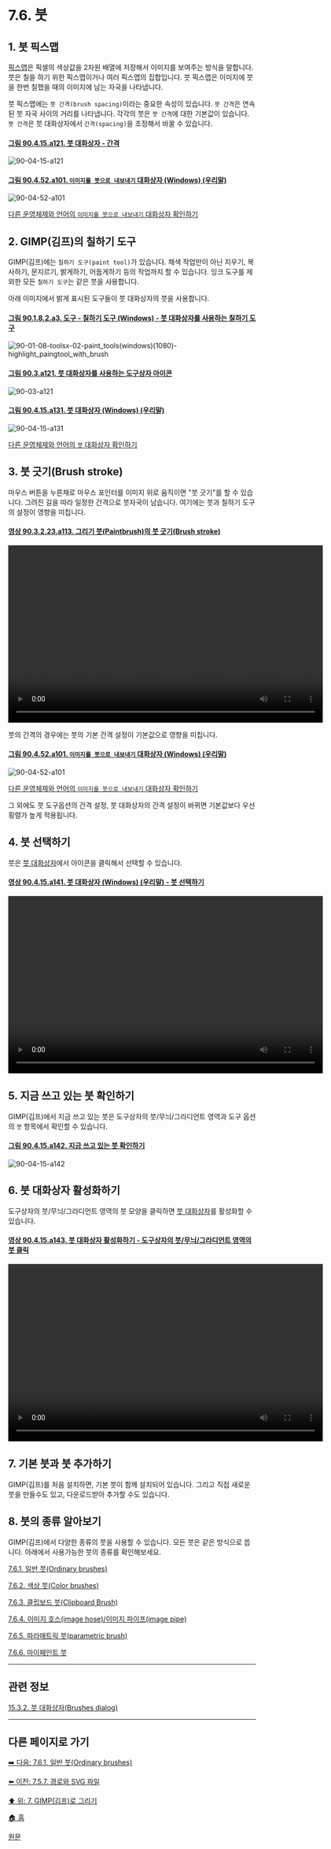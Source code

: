 # 7.6. 붓

<a id="07-06-s1"></a>

## 1. 붓 픽스맵
[픽스맵](./19-glossaryx-pixmap.md)은 픽셀의 색상값을 2차원 배열에 저장해서 이미지를 보여주는 방식을 말합니다. 붓은 칠을 하기 위한 픽스맵이거나 여러 픽스맵의 집합입니다. 붓 픽스맵은 이미지에 붓을 한번 칠했을 때의 이미지에 남는 자국을 나타냅니다.

붓 픽스맵에는 `붓 간격(brush spacing)`이라는 중요한 속성이 있습니다. `붓 간격`은 연속된 붓 자국 사이의 거리를 나타냅니다. 각각의 붓은 `붓 간격`에 대한 기본값이 있습니다. `붓 간격`은 붓 대화상자에서 `간격(spacing)`을 조정해서 바꿀 수 있습니다.

<a id="90-04-15-a121"></a>

#### [그림 90.4.15.a121. 붓 대화상자 - 간격](./90-04-0015-brushes.md#90-04-15-a121)
![90-04-15-a121](https://github.com/wonder13662/gimp/assets/15767104/0d9d484a-d99e-4ef6-a9d6-700c4dfe0808)

<a id="90-04-52-a101"></a>

#### [그림 90.4.52.a101. `이미지를 붓으로 내보내기` 대화상자 (Windows) (우리말)](./90-04-0052-export_image_as_brush.md#90-04-52-a101)
![90-04-52-a101](https://github.com/wonder13662/gimp/assets/15767104/7f5a1766-b93a-438a-9092-0f99e5e169f6)

[다른 운영체제와 언어의 `이미지를 붓으로 내보내기` 대화상자 확인하기](./90-04-0052-export_image_as_brush.md#90-04-52-a102)

<a id="07-06-s2"></a>

## 2. GIMP(김프)의 칠하기 도구
GIMP(김프)에는 `칠하기 도구(paint tool)`가 있습니다. 채색 작업만이 아닌 지우기, 복사하기, 문지르기, 밝게하기, 어둡게하기 등의 작업까지 할 수 있습니다. 잉크 도구를 제외한 모든 `칠하기 도구`는 같은 붓을 사용합니다.

아래 이미지에서 밝게 표시된 도구들이 붓 대화상자의 붓을 사용합니다.

<a id="90-01-08-02-a3"></a>

#### [그림 90.1.8.2.a3. 도구 - 칠하기 도구 (Windows) - 붓 대화상자를 사용하는 칠하기 도구](./90-01-08-02-00-paint_tools.md#90-01-08-02-a3)
![90-01-08-toolsx-02-paint_tools(windows)(1080)-highlight_paingtool_with_brush](https://github.com/wonder13662/gimp/assets/15767104/575ab6ad-1299-4594-b2d8-3dbeb9537763)

<a id="90-03-a121"></a>

#### [그림 90.3.a121. 붓 대화상자를 사용하는 도구상자 아이콘](./90-03-00-toolbox.md#90-03-a121)
![90-03-a121](https://github.com/wonder13662/gimp/assets/15767104/3d227356-1a44-4a9b-95be-7912d864e348)

<a id="90-04-15-a131"></a>

#### [그림 90.4.15.a131. 붓 대화상자 (Windows) (우리말)](./90-04-0015-brushes.md#90-04-15-a131)
![90-04-15-a131](https://github.com/wonder13662/gimp/assets/15767104/1c2606df-09ba-415e-94cd-f00dae3bf670)

[다른 운영체제와 언어의 `붓` 대화상자 확인하기](./90-04-0015-brushes.md#90-04-15-a132)

<a id="07-06-s3"></a>

## 3. 붓 긋기(Brush stroke)
마우스 버튼을 누른채로 마우스 포인터를 이미지 위로 움직이면 "붓 긋기"를 할 수 있습니다. 그려진 길을 따라 일정한 간격으로 붓자국이 남습니다. 여기에는 붓과 칠하기 도구의 설정이 영향을 미칩니다.

<a id="90-03-02-23-a113"></a>

#### [영상 90.3.2.23.a113. 그리기 붓(Paintbrush)의 붓 긋기(Brush stroke)](./90-03-02-23-paintbrush.md#90-03-02-23-a113)
<video controls="controls" width="640" height="360" src="https://github.com/wonder13662/gimp/assets/15767104/f71f220a-c5e6-4262-afa0-f1dd7e1e2fde"></video>

붓의 간격의 경우에는 붓의 기본 간격 설정이 기본값으로 영향을 미칩니다.

<a id="90-04-52-a101"></a>

#### [그림 90.4.52.a101. `이미지를 붓으로 내보내기` 대화상자 (Windows) (우리말)](./90-04-0052-export_image_as_brush.md#90-04-52-a101)
![90-04-52-a101](https://github.com/wonder13662/gimp/assets/15767104/7f5a1766-b93a-438a-9092-0f99e5e169f6)

[다른 운영체제와 언어의 `이미지를 붓으로 내보내기` 대화상자 확인하기](./90-04-0052-export_image_as_brush.md#90-04-52-a102)

그 외에도 붓 도구옵션의 간격 설정, 붓 대화상자의 간격 설정이 바뀌면 기본값보다 우선횡렬가 높게 적용됩니다.

<a id="07-06-s4"></a>

## 4. 붓 선택하기
붓은 [붓 대화상자](./15-03-02-00-brushes_dialog.md)에서 아이콘을 클릭해서 선택할 수 있습니다.

<a id="90-04-15-a141"></a>

#### [영상 90.4.15.a141. 붓 대화상자 (Windows) (우리말) - 붓 선택하기](./90-04-0015-brushes.md#90-04-15-a141)
<video controls="controls" width="640" height="360" src="https://github.com/wonder13662/gimp/assets/15767104/93612d28-ed12-4590-bafe-f64469f081a3"></video>

<a id="07-06-s5"></a>

## 5. 지금 쓰고 있는 붓 확인하기
GIMP(김프)에서 지금 쓰고 있는 붓은 도구상자의 붓/무늬/그라디언트 영역과 도구 옵션의 `붓` 항목에서 확인할 수 있습니다. 

<a id="90-04-15-a142"></a>

#### [그림 90.4.15.a142. 지금 쓰고 있는 붓 확인하기](./90-04-0015-brushes.md#90-04-15-a142)
![90-04-15-a142](https://github.com/wonder13662/gimp/assets/15767104/d520907a-0666-465c-95d7-fc302fb7b947)

<a id="07-06-s6"></a>

## 6. 붓 대화상자 활성화하기
도구상자의 붓/무늬/그라디언트 영역의 붓 모양을 클릭하면 [붓 대화상자](./15-03-02-00-brushes_dialog.md)를 활성화할 수 있습니다.

<a id="90-04-15-a143"></a>

#### [영상 90.4.15.a143. 붓 대화상자 활성화하기 - 도구상자의 붓/무늬/그라디언트 영역의 붓 클릭](./90-04-0015-brushes.md#90-04-15-a143)
<video controls="controls" width="640" height="360" src="https://github.com/wonder13662/gimp/assets/15767104/16c8b4fc-f86f-4f08-aa58-fd37dd7fccc1"></video>

<a id="07-06-s7"></a>

## 7. 기본 붓과 붓 추가하기
GIMP(김프)를 처음 설치하면, 기본 붓이 함께 설치되어 있습니다. 그리고 직접 새로운 붓을 만들수도 있고, 다운로드받아 추가할 수도 있습니다.

<a id="07-06-s8"></a>

## 8. 붓의 종류 알아보기
GIMP(김프)에서 다양한 종류의 붓을 사용할 수 있습니다. 모든 붓은 같은 방식으로 씁니다. 아래에서 사용가능한 붓의 종류를 확인해보세요.

[7.6.1. 일반 붓(Ordinary brushes)](./07-06-01-ordinary_brush.md)

[7.6.2. 색상 붓(Color brushes)](./07-06-02-color_brush.md)

[7.6.3. 클립보드 붓(Clipboard Brush)](./07-06-03-clipboard_brush.md)

[7.6.4. 이미지 호스(image hose)/이미지 파이프(image pipe)](./07-06-04-gih_brush.md)

[7.6.5. 파라매트릭 붓(parametric brush)](./07-06-05-paramatric_brush.md)

[7.6.6. 마이페인트 붓](./07-06-06-mypaint_brush.md)

<a comment="페이지 분리 필요"></a>

***

## 관련 정보

[15.3.2. 붓 대화상자(Brushes dialog)](./15-03-02-00-brushes_dialog.md)

***

## 다른 페이지로 가기

[➡️ 다음: 7.6.1. 일반 붓(Ordinary brushes)](./07-06-01-ordinary_brush.md)

[⬅️ 이전: 7.5.7. 경로와 SVG 파일](./07-05-07-paths-and-svg-files.md)

[⬆️ 위: 7. GIMP(김프)로 그리기](./07-00-painting-with-gimp.md)

[🏠 홈](./00-home.md)

[원문](https://docs.gimp.org/2.10/ko/gimp-concepts-brushes.html)
